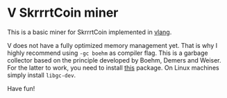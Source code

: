 # V SkrrrtCoin miner

This is a basic miner for 
SkrrrtCoin implemented in [vlang](https://github.com/vlang/v). 

V does not have a fully optimized memory management yet. That is why I highly recommend using `-gc boehm` as compiler flag. This is a garbage collector based on the principle developed by Boehm, Demers and Weiser. For the latter to work, you need to install [this](https://github.com/ivmai/bdwgc) package. On Linux machines simply install `libgc-dev`.

Have fun!
